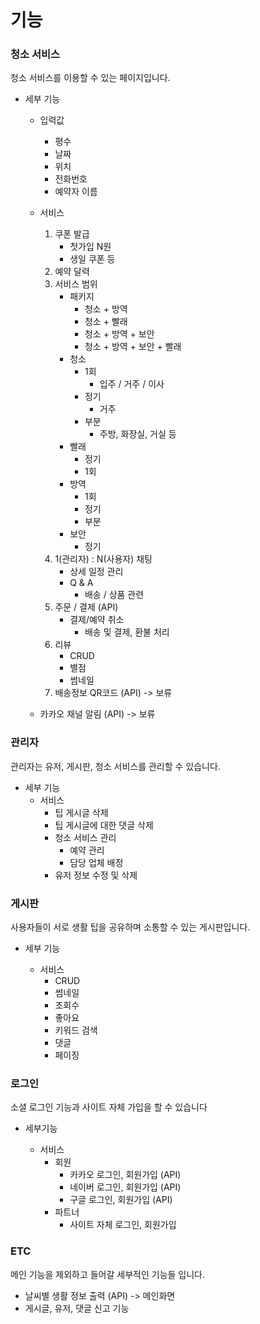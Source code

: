 # 기능

### 청소 서비스
청소 서비스를 이용할 수 있는 페이지입니다.

- 세부 기능
    - 입력값
        - 평수 
        - 날짜
        - 위치
        - 전화번호
        - 예약자 이름

    - 서비스
        1. 쿠폰 발급
            - 첫가입 N원
            - 생일 쿠폰 등
        2. 예약 달력
        3. 서비스 범위
            - 패키지
                - 청소 + 방역
                - 청소 + 빨래
                - 청소 + 방역 + 보안
                - 청소 + 방역 + 보안  + 빨래
            - 청소
                - 1회
                    - 입주 / 거주 / 이사
                - 정기
                    - 거주
                - 부분
                    - 주방, 화장실, 거실 등
            - 빨래
                - 정기
                - 1회
            - 방역
                - 1회
                - 정기
                - 부분
            - 보안
                - 정기
        4. 1(관리자) : N(사용자) 채팅
            - 상세 일정 관리
            - Q & A
                - 배송 / 상품 관련
        5. 주문 / 결제 (API)
            - 결제/예약 취소
                - 배송 및 결제, 환불 처리
        6. 리뷰
            - CRUD
            - 별점
            - 썸네일
        7. 배송정보 QR코드 (API) -> 보류

    - 카카오 채널 알림 (API) -> 보류

### 관리자
관리자는 유저, 게시판, 청소 서비스를 관리할 수 있습니다.

- 세부 기능
    - 서비스
        - 팁 게시글 삭제
        - 팁 게시글에 대한 댓글 삭제
        - 청소 서비스 관리
            - 예약 관리
            - 담당 업체 배정
        - 유저 정보 수정 및 삭제

### 게시판
사용자들이 서로 생활 팁을 공유하며 소통할 수 있는 게시판입니다.

- 세부 기능

    - 서비스
        - CRUD
        - 썸네일
        - 조회수
        - 좋아요
        - 키워드 검색
        - 댓글
        - 페이징

### 로그인
소셜 로그인 기능과 사이트 자체 가입을 할 수 있습니다

- 세부기능

    - 서비스
        - 회원
            - 카카오 로그인, 회원가입 (API)
            - 네이버 로그인, 회원가입 (API)
            - 구글 로그인, 회원가입 (API)
        - 파트너
            - 사이트 자체 로그인, 회원가입

### ETC
메인 기능을 제외하고 들어갈 세부적인 기능들 입니다.

- 날씨별 생활 정보 출력 (API) -> 메인화면
- 게시글, 유저, 댓글 신고 기능